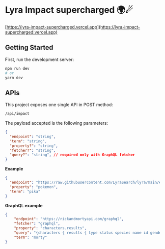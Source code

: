 # Lyra Impact supercharged 🌍☄

[https://lyra-impact-supercharged.vercel.app](https://lyra-impact-supercharged.vercel.app)

## Getting Started

First, run the development server:

```bash
npm run dev
# or
yarn dev
```

## APIs

This project exposes one single API in POST method:

```bash
/api/impact
``` 

The payload accepted is the following parameters:

```json
{
  "endpoint": "string",
  "term": "string",
  "property?": "string",
  "fetcher?": "string",
  "query?": "string", // required only with GraphQL fetcher
}
```

**Example**

```json
{
  "endpoint": "https://raw.githubusercontent.com/LyraSearch/lyra/main/examples/with-vue/public/pokedex.json",
  "property": "pokemon",
  "term": "pika"
}
```

**GraphQL example**

```json
{
    "endpoint": "https://rickandmortyapi.com/graphql",
    "fetcher": "graphql",
    "property": "characters.results",
    "query": "{characters { results { type status species name id gender } } }",
    "term": "morty"
}
```
